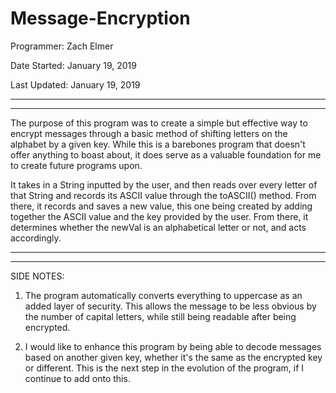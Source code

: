 # Message-Encryption

Programmer: Zach Elmer

Date Started: January 19, 2019

Last Updated: January 19, 2019

-----------------------------------------------

-----------------------------------------------

The purpose of this program was to create a simple but effective way to encrypt messages through a basic method of 
shifting letters on the alphabet by a given key. While this is a barebones program that doesn't offer anything to boast about, 
it does serve as a valuable foundation for me to create future programs upon. 

It takes in a String inputted by the user, and then reads over every letter of that String and records its ASCII value through the 
toASCII() method. From there, it records and saves a new value, this one being created by adding together the ASCII value and the key
provided by the user. From there, it determines whether the newVal is an alphabetical letter or not, and acts accordingly. 

-----------------------------------------------

-----------------------------------------------

SIDE NOTES: 

1. The program automatically converts everything to uppercase as an added layer of security. This allows the message to be less obvious by the number of capital letters, while still being readable after being encrypted. 

2. I would like to enhance this program by being able to decode messages based on another given key, whether it's the same as the
encrypted key or different. This is the next step in the evolution of the program, if I continue to add onto this. 
